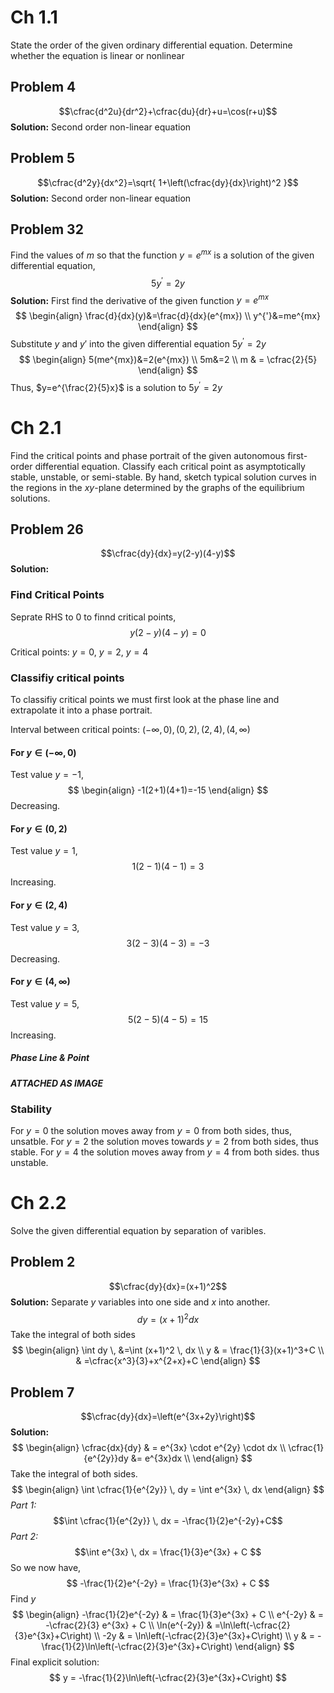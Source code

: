 # Ch 1.1
State the order of the given ordinary differential equation. Determine whether the equation is linear or nonlinear
## Problem 4
$$\cfrac{d^2u}{dr^2}+\cfrac{du}{dr}+u=\cos(r+u)$$
**Solution:** Second order non-linear equation
## Problem 5
$$\cfrac{d^2y}{dx^2}=\sqrt{ 1+\left(\cfrac{dy}{dx}\right)^2 }$$
**Solution:** Second order non-linear equation 
## Problem 32
Find the values of $m$ so that the function $y=e^{mx}$ is a solution of the given differential equation, 
$$5y^{'}=2y$$
**Solution:** First find the derivative of the given function $y=e^{mx}$ 
$$
\begin{align}
\frac{d}{dx}(y)&=\frac{d}{dx}(e^{mx}) \\
y^{'}&=me^{mx}
\end{align}
$$
Substitute $y$ and $y'$ into the given differential equation $5y^{'}=2y$
$$
\begin{align}
5(me^{mx})&=2(e^{mx}) \\
5m&=2 \\
m & = \cfrac{2}{5}
\end{align}
$$
Thus, $y=e^{\frac{2}{5}x}$ is a solution to $5y^{'}=2y$


# Ch 2.1
Find the critical points and phase portrait of the given autonomous first-order differential equation. Classify each critical point as asymptotically stable, unstable, or semi-stable. By hand, sketch typical solution curves in the regions in the $xy$-plane determined by the graphs of the equilibrium solutions.
## Problem 26
$$\cfrac{dy}{dx}=y(2-y)(4-y)$$
**Solution:**
### Find Critical Points
Seprate RHS to $0$ to finnd critical points,
$$y(2-y)(4-y)=0$$

Critical points: $y=0$, $y=2$, $y=4$

### Classifiy critical points
To classifiy critical points we must first look at the phase line and extrapolate it into a phase portrait.

Interval between critical points: $(-\infty, 0), (0,2), (2, 4), (4, \infty)$
#### For $y\in (-\infty, 0)$
Test value $y=-1$,
$$
\begin{align}
-1(2+1)(4+1)=-15
\end{align}
$$
Decreasing.

#### For $y \in(0, 2)$
Test value $y=1$,
$$1(2-1)(4-1)=3$$
Increasing.
#### For $y \in(2,4)$
Test value $y=3$,
$$3(2-3)(4-3)=-3$$
Decreasing.
#### For $y \in(4, \infty)$
Test value $y = 5$,
$$5(2-5)(4-5)=15$$
Increasing.

##### Phase Line & Point

***ATTACHED AS IMAGE***
### Stability
For $y=0$ the solution moves away from $y=0$ from both sides, thus, unsatble.
For $y=2$ the solution moves towards $y=2$ from both sides, thus stable.
For $y=4$ the solution moves away from $y=4$ from both sides. thus unstable.
# Ch 2.2 
Solve the given differential equation by separation of varibles. 
## Problem 2
$$\cfrac{dy}{dx}=(x+1)^2$$
**Solution:**
Separate $y$ variables into one side and $x$ into another.
$$dy=(x+1)^2dx$$
Take the integral of both sides
$$
\begin{align}
\int dy \, &=\int (x+1)^2 \, dx \\
y & = \frac{1}{3}(x+1)^3+C \\
 & =\cfrac{x^3}{3}+x^{2+x}+C
\end{align}
$$
## Problem 7
$$\cfrac{dy}{dx}=\left(e^{3x+2y}\right)$$
**Solution:**
$$
\begin{align}
\cfrac{dx}{dy}  & = e^{3x} \cdot e^{2y} \cdot dx \\
\cfrac{1}{e^{2y}}dy &= e^{3x}dx \\
\end{align}
$$
Take the integral of both sides.
$$
\begin{align}
\int \cfrac{1}{e^{2y}} \, dy = \int e^{3x} \, dx  
\end{align}
$$
*Part 1:*
$$\int \cfrac{1}{e^{2y}} \, dx = -\frac{1}{2}e^{-2y}+C$$
*Part 2:*
$$\int e^{3x} \, dx = \frac{1}{3}e^{3x} + C $$
So we now have, 
$$
-\frac{1}{2}e^{-2y} = \frac{1}{3}e^{3x} + C 
$$
Find $y$
$$
\begin{align}
-\frac{1}{2}e^{-2y} & = \frac{1}{3}e^{3x} + C  \\
e^{-2y} & = -\cfrac{2}{3} e^{3x} + C \\
\ln(e^{-2y}) & =\ln\left(-\cfrac{2}{3}e^{3x}+C\right) \\
-2y  & = \ln\left(-\cfrac{2}{3}e^{3x}+C\right) \\
y  & = -\frac{1}{2}\ln\left(-\cfrac{2}{3}e^{3x}+C\right)
\end{align}
$$
Final explicit solution: 
$$
y   = -\frac{1}{2}\ln\left(-\cfrac{2}{3}e^{3x}+C\right)
$$